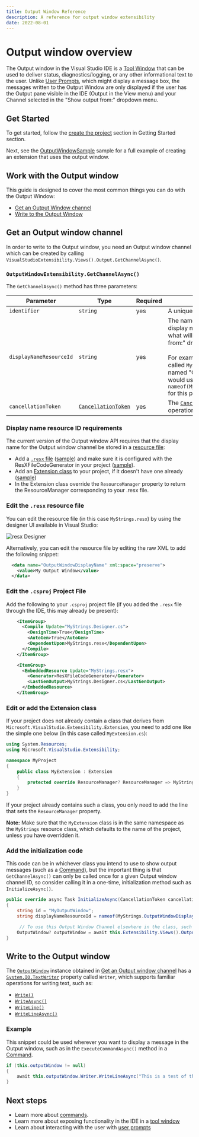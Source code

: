 ```yaml
---
title: Output Window Reference
description: A reference for output window extensibility
date: 2022-08-01
---
```


# Output window overview

The Output window in the Visual Studio IDE is a [Tool Window](./../toolWindow/toolWindow.md) that can be used to deliver status, diagnostics/logging, or any other informational text to the user. Unlike [User Prompts](./../userPrompts/userPrompts.md), which might display a message box, the messages written to the Output Window are only displayed if the user has the Output pane visible in the IDE (Output in the View menu) and your Channel selected in the "Show output from:" dropdown menu.

## Get Started

To get started, follow the [create the project](./../../getting-started/create-your-first-extension.md) section in Getting Started section.

Next, see the [OutputWindowSample](./../../../../New_Extensibility_Model/Samples/OutputWindowSample) sample for a full example of creating an extension that uses the output window.

## Work with the Output window

This guide is designed to cover the most common things you can do with the Output Window:

- [Get an Output Window channel](#getting-an-output-window-channel)
- [Write to the Output Window](#writing-to-the-output-window)

## Get an Output window channel

In order to write to the Output window, you need an Output window channel which can be created by calling `VisualStudioExtensibility.Views().Output.GetChannelAsync()`.

### `OutputWindowExtensibility.GetChannelAsync()`

The `GetChannelAsync()` method has three parameters:

| Parameter | Type | Required | Description |
| --------- |----- | -------- | ----------- |
| `identifier` | `string` | yes | A unique identifier for the channel. |
| `displayNameResourceId` | `string` | yes | The name of the [resource](https://docs.microsoft.com/en-us/dotnet/core/extensions/resources) that contains the display name of the output window. This is what will be visible in the "Show output from:" dropdown menu in the Output pane.<br /><br />For example, if you had a [`.resx`](https://docs.microsoft.com/en-us/dotnet/core/extensions/resources) resource file called `MyStrings.resx` with a resource named "OutputWindowDisplayName", you would use `nameof(MyStrings.OutputWindowDisplayName)` for this parameter. |
| `cancellationToken` | [`CancellationToken`](https://docs.microsoft.com/en-us/dotnet/api/system.threading.cancellationtoken) | yes | The [`CancellationToken`](https://docs.microsoft.com/en-us/dotnet/api/system.threading.cancellationtoken) for the async operation. |

### Display name resource ID requirements

The current version of the Output window API requires that the display name for the Output window channel be stored in a [resource file](https://docs.microsoft.com/dotnet/core/extensions/resources):

 - Add a [`.resx` file](https://docs.microsoft.com/dotnet/core/extensions/resources) ([sample](./../../../../New_Extensibility_Model/Samples/OutputWindowSample/Strings.resx)) and make sure it is configured with the ResXFileCodeGenerator in your project ([sample](./../../../../New_Extensibility_Model/Samples/OutputWindowSample/OutputWindowSample.csproj)).
 - Add an [Extension class](../../inside-the-sdk/extension-anatomy.md#extension-instance) to your project, if it doesn't have one already ([sample](./../../../../New_Extensibility_Model/Samples/OutputWindowSample/OutputWindowSampleExtension.cs))
 - In the Extension class override the `ResourceManager` property to return the ResourceManager corresponding to your .resx file.

### Edit the `.resx` resource file

You can edit the resource file (in this case `MyStrings.resx`) by using the designer UI available in Visual Studio:

![resx Designer](resxDesigner.png "The .resx designer UI available in Visual Studio being used to set the display name for the Output Window Channel.")

Alternatively, you can edit the resource file by editing the raw XML to add the following snippet:

```xml
  <data name="OutputWindowDisplayName" xml:space="preserve">
    <value>My Output Window</value>
  </data>
```

### Edit the `.csproj` Project File

Add the following to your `.csproj` project file (if you added the `.resx` file through the IDE, this may already be present):

```xml
	<ItemGroup>
	  <Compile Update="MyStrings.Designer.cs">
	    <DesignTime>True</DesignTime>
	    <AutoGen>True</AutoGen>
	    <DependentUpon>MyStrings.resx</DependentUpon>
	  </Compile>
	</ItemGroup>

	<ItemGroup>
	  <EmbeddedResource Update="MyStrings.resx">
	    <Generator>ResXFileCodeGenerator</Generator>
	    <LastGenOutput>MyStrings.Designer.cs</LastGenOutput>
	  </EmbeddedResource>
	</ItemGroup>
```

### Edit or add the Extension class

If your project does not already contain a class that derives from `Microsoft.VisualStudio.Extensibility.Extension`, you need to add one like the simple one below (in this case called `MyExtension.cs`):

```csharp
using System.Resources;
using Microsoft.VisualStudio.Extensibility;

namespace MyProject
{
	public class MyExtension : Extension
	{
		protected override ResourceManager? ResourceManager => MyStrings.ResourceManager;
	}
}
```

If your project already contains such a class, you only need to add the line that sets the `ResourceManager` property.

**Note:** Make sure that the `MyExtension` class is in the same namespace as the `MyStrings` resource class, which defaults to the name of the project, unless you have overridden it.

### Add the initialization code

This code can be in whichever class you intend to use to show output messages (such as a [Command](./../command/command.md)), but the important thing is that `GetChannelAsync()` can only be called once for a given Output window channel ID, so consider calling it in a one-time, initialization method such as `InitializeAsync()`.

```csharp
public override async Task InitializeAsync(CancellationToken cancellationToken)
{
	string id = "MyOutputWindow";
	string displayNameResourceId = nameof(MyStrings.OutputWindowDisplayName);

	 // To use this Output Window Channel elsewhere in the class, such as the ExecuteCommandAsync() method in a Command, save this result to a field in the class.
	OutputWindow? outputWindow = await this.Extensibility.Views().Output.GetChannelAsync(id, displayNameResourceId, cancellationToken);
}
```

## Write to the Output window

The [`OutputWindow`](./../api/../../api/Microsoft.VisualStudio.Extensibility.md#outputwindow-type) instance obtained in [Get an Output window channel](#get-an-output-window-channel) has a [`System.IO.TextWriter`](https://docs.microsoft.com/dotnet/api/system.io.textwriter) property called `Writer`, which supports familiar operations for writing text, such as:
- [`Write()`](https://docs.microsoft.com/dotnet/api/system.io.textwriter.write)
- [`WriteAsync()`](https://docs.microsoft.com/dotnet/api/system.io.textwriter.writeasync)
- [`WriteLine()`](https://docs.microsoft.com/dotnet/api/system.io.textwriter.writeline)
- [`WriteLineAsync()`](https://docs.microsoft.com/dotnet/api/system.io.textwriter.writelineasync)

### Example

This snippet could be used wherever you want to display a message in the Output window, such as in the `ExecuteCommandAsync()` method in a [Command](./../command/command.md).

```csharp
if (this.outputWindow != null)
{
    await this.outputWindow.Writer.WriteLineAsync("This is a test of the output window.");
}
```

## Next steps

- Learn more about [commands](./../command/command.md).
- Learn more about exposing functionality in the IDE in a [tool window](./../toolWindow/toolWindow.md)
- Learn about interacting with the user with [user prompts](./../userPrompts/userPrompts.md)

